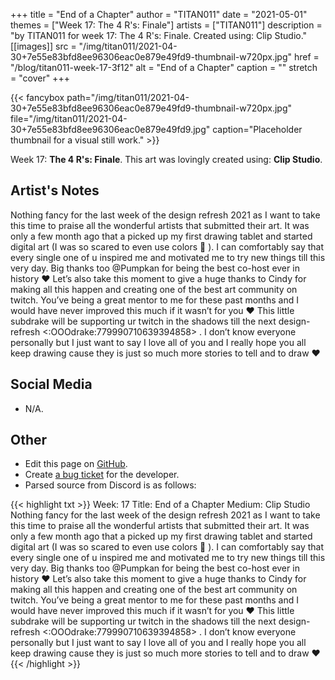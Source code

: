 +++
title =       "End of a Chapter"
author =      "TITAN011"
date =        "2021-05-01"
themes =      ["Week 17: The 4 R's: Finale"]
artists =     ["TITAN011"]
description = "by TITAN011 for week 17: The 4 R's: Finale. Created using: Clip Studio."
[[images]]
      src = "/img/titan011/2021-04-30+7e55e83bfd8ee96306eac0e879e49fd9-thumbnail-w720px.jpg"
      href = "/blog/titan011-week-17-3f12"
      alt = "End of a Chapter"
      caption = ""
      stretch = "cover"
+++

{{< fancybox path="/img/titan011/2021-04-30+7e55e83bfd8ee96306eac0e879e49fd9-thumbnail-w720px.jpg" file="/img/titan011/2021-04-30+7e55e83bfd8ee96306eac0e879e49fd9.jpg" caption="Placeholder thumbnail for a visual still work." >}}


Week 17: **The 4 R's: Finale**. This art was lovingly created using: **Clip Studio**.

## Artist's Notes

Nothing fancy for the last week of the design refresh 2021 as I want to take this time to praise all the wonderful artists that submitted their art. It was only a few month ago that a picked up my first drawing tablet and started digital art (I was so scared to even use colors 🤣 ). I can comfortably say that every single one of u inspired me and motivated me to try new things till this very day. Big thanks too @Pumpkan for being the best co-host ever in history ❤️  Let’s also take this moment to give a huge thanks to Cindy for making all this happen and creating one of the best art community on twitch. You’ve being a great mentor to me for these past months and I would have never improved this much if it wasn’t for you ❤️ This little subdrake will be supporting ur twitch in the shadows till the next design-refresh <:OOOdrake:779990710639394858> . I don’t know everyone personally but I just want to say I love all of you and I really hope you all keep drawing cause they is just so much more stories to tell and to draw ❤️

## Social Media

- N/A.

## Other

- Edit this page on [GitHub](https://github.com/teaminkling/web-refresh/edit/main/content/blog/titan011-week-17-3f12.md).
- Create [a bug ticket](https://github.com/teaminkling/web-refresh/issues/new?assignees=&labels=bug&template=problem-report.md&title=) for the developer.
- Parsed source from Discord is as follows:

{{< highlight txt >}}
Week: 17 
Title: End of a Chapter 
Medium: Clip Studio
Nothing fancy for the last week of the design refresh 2021 as I want to take this time to praise all the wonderful artists that submitted their art. It was only a few month ago that a picked up my first drawing tablet and started digital art (I was so scared to even use colors 🤣 ). I can comfortably say that every single one of u inspired me and motivated me to try new things till this very day. Big thanks too @Pumpkan for being the best co-host ever in history ❤️  Let’s also take this moment to give a huge thanks to Cindy for making all this happen and creating one of the best art community on twitch. You’ve being a great mentor to me for these past months and I would have never improved this much if it wasn’t for you ❤️ This little subdrake will be supporting ur twitch in the shadows till the next design-refresh <:OOOdrake:779990710639394858> . I don’t know everyone personally but I just want to say I love all of you and I really hope you all keep drawing cause they is just so much more stories to tell and to draw ❤️
{{< /highlight >}}